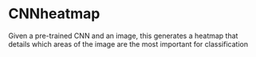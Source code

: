 # CNNheatmap
Given a pre-trained CNN and an image, this generates a heatmap that details which areas of the image are the most important for classification
